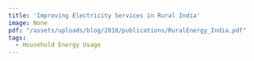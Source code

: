 ```yaml
---
title: 'Improving Electricity Services in Rural India'
image: None
pdf: "/assets/uploads/blog/2018/publications/RuralEnergy_India.pdf"
tags:
  - Household Energy Usage
---
```

